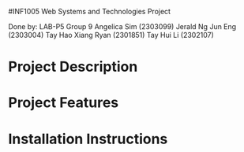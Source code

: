 #INF1005 Web Systems and Technologies Project

Done by: LAB-P5 Group 9
Angelica Sim (2303099)
Jerald Ng Jun Eng (2303004)
Tay Hao Xiang Ryan (2301851)
Tay Hui Li (2302107)

# Project Description


# Project Features


# Installation Instructions
